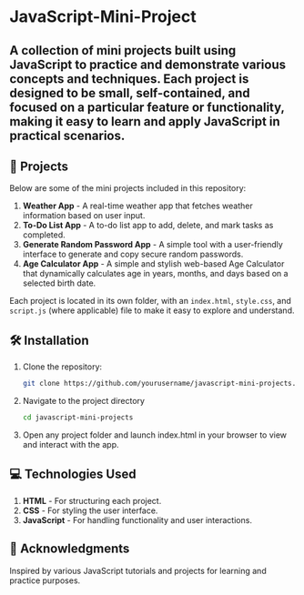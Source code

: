 # JavaScript-Mini-Project

A collection of mini projects built using JavaScript to practice and demonstrate various concepts and techniques. Each project is designed to be small, self-contained, and focused on a particular feature or functionality, making it easy to learn and apply JavaScript in practical scenarios.
---

## 🚀 Projects
Below are some of the mini projects included in this repository:

1. **Weather App** - A real-time weather app that fetches weather information based on user input.
2. **To-Do List App** - A to-do list app to add, delete, and mark tasks as completed.
3. **Generate Random Password App** - A simple tool with a user-friendly interface to generate and copy secure random passwords.
4. **Age Calculator App** - A simple and stylish web-based Age Calculator that dynamically calculates age in years, months, and days based on a selected birth date.

Each project is located in its own folder, with an `index.html`, `style.css`, and `script.js` (where applicable) file to make it easy to explore and understand.

## 🛠️ Installation
1. Clone the repository:
   ```bash
   git clone https://github.com/yourusername/javascript-mini-projects.git
2. Navigate to the project directory
   ```bash
   cd javascript-mini-projects
4. Open any project folder and launch index.html in your browser to view and interact with the app.

## 💻 Technologies Used
1. **HTML** - For structuring each project.
2. **CSS** - For styling the user interface.
3. **JavaScript** - For handling functionality and user interactions.

## 🙏 Acknowledgments
Inspired by various JavaScript tutorials and projects for learning and practice purposes.
